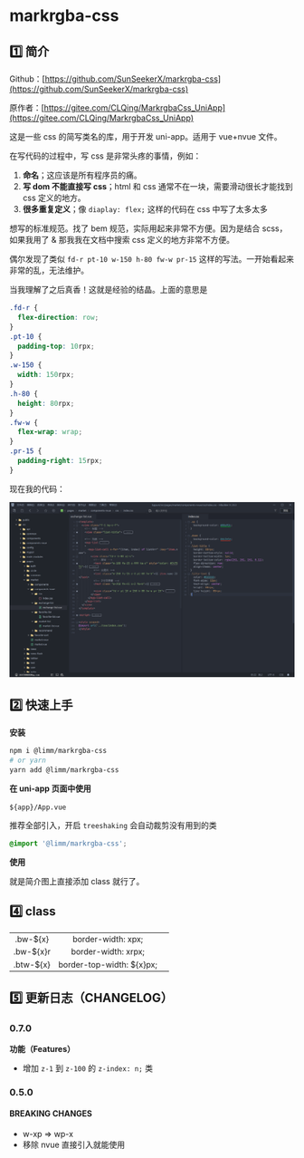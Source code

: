 # markrgba-css

## 1️⃣ 简介

Github：[https://github.com/SunSeekerX/markrgba-css](https://github.com/SunSeekerX/markrgba-css)

原作者：[https://gitee.com/CLQing/MarkrgbaCss_UniApp](https://gitee.com/CLQing/MarkrgbaCss_UniApp)

这是一些 css 的简写类名的库，用于开发 uni-app。适用于 vue+nvue 文件。

在写代码的过程中，写 css 是非常头疼的事情，例如：

1. **命名**；这应该是所有程序员的痛。
2. **写 dom 不能直接写 css**；html 和 css 通常不在一块，需要滑动很长才能找到 css 定义的地方。
3. **很多重复定义**；像 `diaplay: flex;` 这样的代码在 css 中写了太多太多

想写的标准规范。找了 bem 规范，实际用起来非常不方便。因为是结合 scss，如果我用了 & 那我我在文档中搜索 css 定义的地方非常不方便。

偶尔发现了类似 `fd-r pt-10 w-150 h-80 fw-w pr-15` 这样的写法。一开始看起来非常的乱，无法维护。

当我理解了之后真香！这就是经验的结晶。上面的意思是

```scss
.fd-r {
  flex-direction: row;
}
.pt-10 {
  padding-top: 10rpx;
}
.w-150 {
  width: 150rpx;
}
.h-80 {
  height: 80rpx;
}
.fw-w {
  flex-wrap: wrap;
}
.pr-15 {
  padding-right: 15rpx;
}
```

现在我的代码：

![hx.png](./assets/hx.png)

## 2️⃣ 快速上手

**安装**

```bash
npm i @limm/markrgba-css
# or yarn
yarn add @limm/markrgba-css
```

**在 uni-app 页面中使用**

`${app}/App.vue`

推荐全部引入，开启 `treeshaking` 会自动裁剪没有用到的类

```scss
@import '@limm/markrgba-css';
```

**使用**

就是简介图上直接添加 class 就行了。

## 4️⃣ class

|           |                           |     |
| :-------: | :-----------------------: | :-: |
| .bw-${x}  |    border-width: xpx;     |     |
| .bw-${x}r |    border-width: xrpx;    |     |
| .btw-${x} | border-top-width: ${x}px; |     |

## 5️⃣ 更新日志（CHANGELOG）

### 0.7.0

**功能（Features）**

- 增加 `z-1` 到 `z-100` 的 `z-index: n;` 类

### 0.5.0

#### BREAKING CHANGES

- w-xp => wp-x
- 移除 nvue 直接引入就能使用
